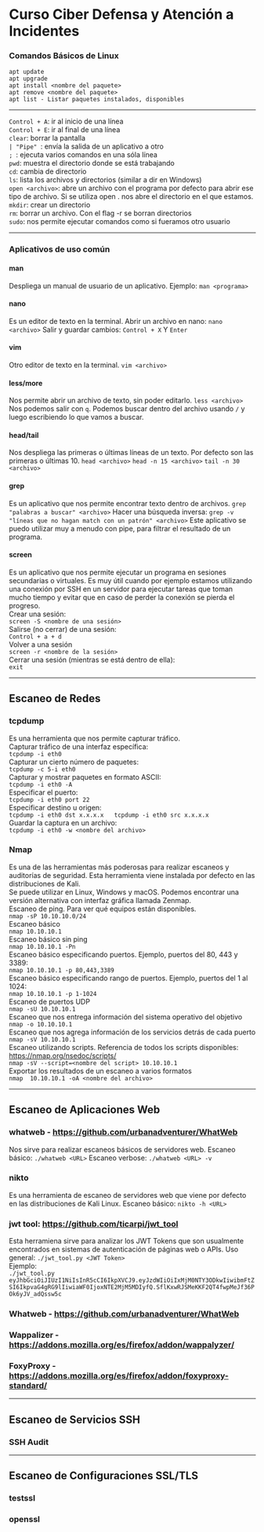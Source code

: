 # Curso Ciber Defensa y Atención a Incidentes

###  Comandos Básicos de Linux
`apt update`  
`apt upgrade`  
`apt install <nombre del paquete>`   
`apt remove <nombre del paquete>`  
`apt list - Listar paquetes instalados, disponibles`  

___
 
`Control + A`: ir al inicio de una línea  
`Control + E`: ir al final de una línea  
`clear`: borrar la pantalla  
`| "Pipe" `: envía la salida de un aplicativo a otro  
`; `: ejecuta varios comandos en una sóla línea  
`pwd`: muestra el directorio donde se está trabajando  
`cd`: cambia de directorio  
`ls`: lista los archivos y directorios (similar a dir en Windows)  
`open <archivo>`: abre un archivo con el programa por defecto para abrir ese tipo de archivo. Si se utiliza open . nos abre el directorio en  el que estamos.  
`mkdir`: crear un directorio  
`rm`: borrar un archivo. Con el flag -r se borran directorios  
`sudo`: nos permite ejecutar comandos como si fueramos otro usuario  
___
### Aplicativos de uso común
#### man
Despliega un manual de usuario de un aplicativo. Ejemplo:
`man <programa>`  
#### nano
Es un editor de texto en la terminal.
Abrir un archivo en nano:
`nano <archivo>`
Salir y guardar cambios:
`Control + X`
Y
`Enter`

#### vim
Otro editor de texto en la terminal.
`vim <archivo>  `

#### less/more
Nos permite abrir un archivo de texto, sin poder editarlo.
`less <archivo>`
Nos podemos salir con `q`.
Podemos buscar dentro del archivo usando `/` y luego escribiendo lo que vamos a buscar.

#### head/tail
Nos despliega las primeras o últimas líneas de un texto. Por defecto son las primeras o últimas 10.
`head <archivo>`
`head -n 15 <archivo>`
`tail -n 30 <archivo>`

#### grep
Es un aplicativo que nos permite encontrar texto dentro de archivos.
`grep "palabras a buscar" <archivo>`
Hacer una búsqueda inversa:
`grep -v "líneas que no hagan match con un patrón" <archivo>`
Este aplicativo se puedo utilizar muy a menudo con pipe, para filtrar el resultado de un programa.

#### screen
Es un aplicativo que nos permite ejecutar un programa en sesiones secundarias o virtuales. Es muy útil cuando por ejemplo estamos utilizando una conexión por SSH en un servidor para ejecutar tareas que toman mucho tiempo y evitar que en caso de perder la conexión se pierda el progreso.  
Crear una sesión:  
`screen -S <nombre de una sesión>`  
Salirse (no cerrar) de una sesión:  
`Control + a + d`  
Volver a una sesión  
`screen -r <nombre de la sesión>`  
Cerrar una sesión (mientras se está dentro de ella):  
`exit`  

___
## Escaneo de Redes
### tcpdump
Es una herramienta que nos permite capturar tráfico.  
Capturar tráfico de una interfaz específica:  
`tcpdump -i eth0`  
Capturar un cierto número de paquetes:  
`tcpdump -c 5-i eth0`  
Capturar y mostrar paquetes en formato ASCII:  
`tcpdump -i eth0 -A`  
Especificar el puerto:  
`tcpdump -i eth0 port 22`  
Especificar destino u origen:  
`tcpdump -i eth0 dst x.x.x.x  
tcpdump -i eth0 src x.x.x.x`  
Guardar la captura en un archivo:  
`tcpdump -i eth0 -w <nombre del archivo>`


### Nmap

Es una de las herramientas más poderosas para realizar escaneos y auditorías de seguridad. Esta herramienta viene instalada por defecto en las distribuciones de Kali.  
Se puede utilizar en Linux, Windows y macOS. Podemos encontrar una versión alternativa con interfaz gráfica llamada Zenmap.  
Escaneo de ping. Para ver qué equipos están disponibles.  
`nmap -sP 10.10.10.0/24`  
Escaneo básico  
`nmap 10.10.10.1`  
Escaneo básico sin ping  
`nmap 10.10.10.1 -Pn`  
Escaneo básico especificando puertos. Ejemplo, puertos del 80, 443 y 3389:  
`nmap 10.10.10.1 -p 80,443,3389`  
Escaneo básico especificando rango de puertos. Ejemplo, puertos del 1 al 1024:  
`nmap 10.10.10.1 -p 1-1024`  
Escaneo de puertos UDP  
`nmap -sU 10.10.10.1`  
Escaneo que nos entrega información del sistema operativo del objetivo  
`nmap -o 10.10.10.1`  
Escaneo que nos agrega información de los servicios detrás de cada puerto  
`nmap -sV 10.10.10.1`  
Escaneo utilizando scripts. Referencia de todos los scripts disponibles: https://nmap.org/nsedoc/scripts/  
`nmap -sV --script=<nombre del script> 10.10.10.1`  
Exportar los resultados de un escaneo a varios formatos  
`nmap  10.10.10.1 -oA <nombre del archivo>`  



___
## Escaneo de Aplicaciones Web

### whatweb - https://github.com/urbanadventurer/WhatWeb
Nos sirve para realizar escaneos básicos de servidores web. 
Escaneo básico:
`./whatweb <URL>`
Escaneo verbose:
`./whatweb <URL> -v`

### nikto
Es una herramienta de escaneo de servidores web que viene por defecto en las distribuciones de Kali Linux.
Escaneo básico:
`nikto -h <URL>`

### jwt tool: https://github.com/ticarpi/jwt_tool
Esta herramiena sirve para analizar los JWT Tokens que son usualmente encontrados en sistemas de autenticación de páginas web o APIs.
Uso general:
`./jwt_tool.py <JWT Token>`  
Ejemplo:  
`./jwt_tool.py eyJhbGciOiJIUzI1NiIsInR5cCI6IkpXVCJ9.eyJzdWIiOiIxMjM0NTY3ODkwIiwibmFtZSI6IkpvaG4gRG9lIiwiaWF0IjoxNTE2MjM5MDIyfQ.SflKxwRJSMeKKF2QT4fwpMeJf36POk6yJV_adQssw5c`

### Whatweb - https://github.com/urbanadventurer/WhatWeb
### Wappalizer - https://addons.mozilla.org/es/firefox/addon/wappalyzer/
### FoxyProxy - https://addons.mozilla.org/es/firefox/addon/foxyproxy-standard/

___
## Escaneo de Servicios SSH
### SSH Audit

___
## Escaneo de Configuraciones SSL/TLS
### testssl
### openssl



